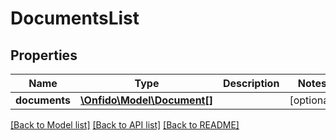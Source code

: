 # DocumentsList

## Properties
Name | Type | Description | Notes
------------ | ------------- | ------------- | -------------
**documents** | [**\Onfido\Model\Document[]**](Document.md) |  | [optional] 

[[Back to Model list]](../README.md#documentation-for-models) [[Back to API list]](../README.md#documentation-for-api-endpoints) [[Back to README]](../README.md)


